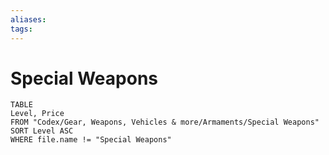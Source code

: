 ```yaml
---
aliases: 
tags: 
---
```


# Special Weapons

``` dataview
TABLE
Level, Price
FROM "Codex/Gear, Weapons, Vehicles & more/Armaments/Special Weapons"
SORT Level ASC
WHERE file.name != "Special Weapons"
```